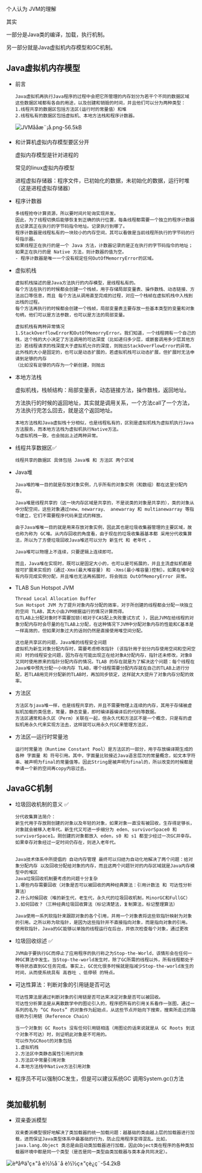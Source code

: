 个人认为 JVM的理解

其实

一部分是Java类的编译，加载，执行机制。

另一部分就是Java虚拟机内存模型和GC机制。

## Java虚拟机内存模型

- 前言

  ```
  Java虚拟机再执行Java程序的过程中会把它所管理的内存划分为若干个不同的数据区域
  这些数据区域都有各自的用途，以及创建和销毁的时间，并且他们可以分为两种类型：
  1.线程共享的数据区包括方法区(运行时的常量值）和堆
  2.线程私有的数据区包括虚拟机、本地方法栈和程序计数器。
  ```

  ![JVMåå­æ¨¡å.png-56.5kB](http://static.zybuluo.com/Rico123/wozzd000rzpwwpz4eqi0xf1j/JVM%E5%86%85%E5%AD%98%E6%A8%A1%E5%9E%8B.png)

- 和计算机虚拟内存模型要区分开

  虚拟内存模型是针对进程的

  常见的linux虚拟内存模型

  进程虚拟存储器：程序文件，已初始化的数据，未初始化的数据，运行时堆（这是进程虚拟存储器）

- 程序计数器

  ```
  多线程抢夺计算资源，所以要时间片轮询实现并发。
  因此，为了线程切换后能够恢复到正确的执行位置，每条线程都需要一个独立的程序计数器去记录其正在执行的字节码指令地址。记录执行到哪了。
  程序计数器是线程私有的一块较小的内存空间，其可以看做是当前线程所执行的字节码的行号指示器。
  如果线程正在执行的是一个 Java 方法，计数器记录的是正在执行的字节码指令的地址；
  如果正在执行的是 Native 方法，则计数器的值为空。
  - 程序计数器是唯一一个没有规定任何OutOfMemorryError的区域。
  ```

- 虚拟机栈

  ```
  虚拟机栈描述的是Java方法执行的内存模型，是线程私有的。
  每个方法在执行的时候都会创建一个栈帧，用于存储局部变量表、操作数栈、动态链接、方法出口等信息，而且 每个方法从调用直至完成的过程，对应一个栈帧在虚拟机栈中入栈到出栈的过程。
  每个方法再执行的时候都会创建一个栈帧，局部变量表主要存放一些基本类型的变量和对象句柄，他们可以是方法参数，也可以是方法的局部变量。
  
  虚拟机栈有两种异常情况
  1.StackOverflowError和OutOfMemorryError。我们知道，一个线程拥有一个自己的栈，这个栈的大小决定了方法调用的可达深度（比如递归多少层，或嵌套调用多少层其他方法）若线程请求的栈深度大于虚拟机允许的深度，则抛出StackOverFlowError的异常。
  此外栈的大小是固定的，也可以是动态扩展的，若虚拟机栈可以动态扩展，但扩展时无法申请到足够的内存
  （比如没有足够的内存为一个新创建，则抛出
  ```

- 本地方法栈

  虚拟机栈，栈帧结构：局部变量表，动态链接方法，操作数栈，返回地址。

  方法执行的时候的返回地址，其实就是调用关系，一个方法call了一个方法，方法执行完怎么回去，就是这个返回地址。

  ```
  本地方法栈和Java虚拟栈十分相似，也是线程私有的，区别是虚拟机栈为虚拟机执行Java方法服务，而本地方法栈为虚拟机执行Native方法。
  与虚拟机栈一致，也会抛出上述两种异常。
  ```

- 线程共享数据区✅

  ```
  线程共享的数据区 具体包括 Java堆 和 方法区 两个区域
  ```

- Java堆

  ```
  Java堆的唯一目的就是存放对象实例，几乎所有的对象实例（和数组）都在这里分配内存。
  
  Java堆是线程共享的（这一块内存区域是共享的，不是说类的对象是共享的），类的对象从中分配空间，这些对象通过new、newarray、 anewarray 和 multianewarray 等指令建立，它们不需要程序代码来显式的释放。
  
  由于Java堆唯一目的就是用来存放对象实例，因此其也是垃圾收集器管理的主要区域，故也称为称为 GC堆。从内存回收的角度看，由于现在的垃圾收集器基本都 采用分代收集算法，所以为了方便垃圾回收Java堆还可以分为 新生代 和 老年代 。
  
  Java堆可以物理上不连续，只要逻辑上连续即可。
  
  而且，Java堆在实现时，既可以是固定大小的，也可以是可拓展的，并且主流虚拟机都是按可扩展来实现的（通过-Xmx(最大堆容量) 和 -Xms(最小堆容量)控制）。如果在堆中没有内存完成实例分配，并且堆也无法再拓展时，将会抛出 OutOfMemoryError 异常。 
  ```

- TLAB Sun Hotspot JVM

  ```
  Thread Local Allocation Buffer
  Sun Hotspot JVM 为了提升对象内存分配的效率，对于所创建的线程都会分配一块独立的空间 TLAB，其大小由JVM根据运行的情况计算而得。
  在TLAB上分配对象时不需要加锁(相对于CAS配上失败重试方式 )，因此JVM在给线程的对象分配内存时会尽量的在TLAB上分配，在这种情况下JVM中分配对象内存的性能和C基本是一样高效的，但如果对象过大的话则仍然是直接使用堆空间分配。
  
  这也是共享区的问题，Java堆的线程安全问题
  虚拟机为新生对象分配内存时，需要考虑修改指针 (该指针用于划分内存使用空间和空闲空间) 时的线程安全问题，因为存在可能出现正在给对象A分配内存，指针还未修改，对象B又同时使用原来的指针分配内存的情况。TLAB 的存在就是为了解决这个问题：每个线程在Java堆中预先分配一小块内存 TLAB，哪个线程需要分配内存就在自己的TLAB上进行分配，若TLAB用完并分配新的TLAB时，再加同步锁定，这样就大大提升了对象内存分配的效率。
  
  ```

  

- 方法区

  ```
  方法区与java堆一样，也是线程共享的，并且不需要物理上连续的内存，其用于存储被虚拟机加载的类信息，常量，静态变量，即时编译器编译后的代码等数据。
  方法区通常和永久区（Perm）关联在一起，但永久代和方法区不是一个概念，只是有的虚拟机用永久代来实现方法去，这样就可以用永久代GC来管理方法区，
  
  ```

- 方法区—运行时常量池

  ```
  运行时常量池（Runtime Constant Pool）是方法区的一部分，用于存放编译期生成的各种 字面量 和 符号引用。其中，字面量比较接近Java语言层次的常量概念，如文本字符串、被声明为final的常量值等。因此String是被声明为final的，所以改变的时候都是申请一个新的空间再copy内容过去。
  
  ```

  

## JavaGC机制

- 垃圾回收机制的意义 ✅

  ```
  分代收集算法简介：
  新生代用于存放刚创建的对象以及年轻的对象，如果对象一直没有被回收，生存得足够长，对象就会被移入老年代。新生代又可进一步细分为 eden、survivorSpace0 和 survivorSpace1。刚创建的对象都放入 eden，s0 和 s1 都至少经过一次GC并幸存。如果幸存对象经过一定时间仍存在，则进入老年代。
  
  
  Java技术体系中所提倡的 自动内存管理 最终可以归结为自动化地解决了两个问题：给对象分配内存 以及回收分配给对象的内存，而且这两个问题针对的内存区域就是Java内存模型中的堆区
  Java垃圾回收机制要考虑的问题十分复杂
  1.哪些内存需要回收（对象是否可以被回收的两种经典算法：引用计数法 和 可达性分析算法）
  2.什么时候回收（堆的新生代，老生代，永久代的垃圾回收机制，MinorGC和FullGC）
  3.如何回收？（三种经典垃圾回收算法（标记清楚法，复制算法，标记整理算法）
  
  Java使用一系列软指针来跟踪对象的各个引用，并用一个对象表将这些软指针映射为对象的引用。之所以称为软指针，是因为这些指针并不直接指向对象，而是指向对象的引用。
  使用软指针，Java的GC能够以单独的线程运行在后台，并依次检查每个对象，通过更改
  
  ```

- 垃圾回收综述 ✅

  ```
  JVM由于要执行GC而停止了应用程序的执行称之为Stop-the-World，该情形会在任何一种GC算法中发生。当Stop-the-world发生时，除了GC所需的线程以外，所有线程都处于等待状态直到GC任务完成。事实上，GC优化很多时候就是指减少Stop-the-world发生的时间，从而使系统具有 高吞吐 、低停顿 的特点。
  ```

  

- 可达性算法：判断对象的引用链是否可达

  ```
  可达性算法是通过判断对象的引用链是否可达来决定对象是否可以被回收。
  可达性分析算法是从离散数学中的图论引入的，程序把所有的引用关系看作一张图，通过一系列的名为 “GC Roots” 的对象作为起始点，从这些节点开始向下搜索，搜索所走过的路径称为引用链（Reference Chain）
  
  当一个对象到 GC Roots 没有任何引用链相连（用图论的话来说就是从 GC Roots 到这个对象不可达）时，则证明此对象是不可用的。
  可以作为GCRoot的对象包括
  1.虚拟机栈
  2.方法区中类静态属性引用的对象
  3.方法区中常量引用对象
  4.本地方法栈中Native方法引用对象
  ```

  

- 程序员不可以强制GC发生，但是可以建议系统GC 调用System.gc()方法

  ```
  
  ```




## 类加载机制

- 双亲委派模型

  ```
  双亲委派模型很好地解决了类加载器的统一加载问题：越基础的类由越上层的加载器进行加载，进而保证Java类型体系中最基础的行为，防止应用程序变得混乱。比如，java.lang.Object 类总是由启动类加载器进行加载，因此Object类在程序的各种类加载器环境中都是同一个类型（是否是同一类型由类加载器与类本身共同决定）。
  ```

  

![èªå®ä¹ç±"å è½½å¨å è½½ç±"çè¿ç¨-54.2kB](http://static.zybuluo.com/Rico123/z3hgytno2ijb152rdy2bd4pv/%E8%87%AA%E5%AE%9A%E4%B9%89%E7%B1%BB%E5%8A%A0%E8%BD%BD%E5%99%A8%E5%8A%A0%E8%BD%BD%E7%B1%BB%E7%9A%84%E8%BF%87%E7%A8%8B)

